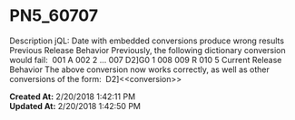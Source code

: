 # PN5_60707

Description jQL: Date with embedded conversions produce wrong results  Previous Release Behavior Previously, the following dictionary conversion would fail:  001 A 002 2 ... 007 D2]G0 1 008 009 R 010 5 Current Release Behavior The above conversion now works correctly, as well as other conversions of the form:  D2]&lt;&lt;conversion&gt;&gt;  

**Created At:** 2/20/2018 1:42:11 PM  
**Updated At:** 2/20/2018 1:42:50 PM  

